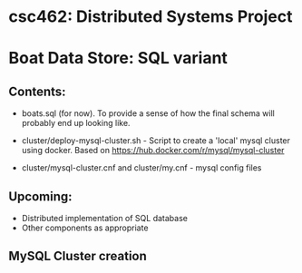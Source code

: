 # csc462: Distributed Systems Project
# Boat Data Store: SQL variant

## Contents:
- boats.sql (for now). To provide a sense of how the final schema will probably end up looking like.

- cluster/deploy-mysql-cluster.sh - Script to create a 'local' mysql cluster using docker. Based on https://hub.docker.com/r/mysql/mysql-cluster
- cluster/mysql-cluster.cnf and cluster/my.cnf - mysql config files

## Upcoming:
- Distributed implementation of SQL database
- Other components as appropriate

## MySQL Cluster creation


